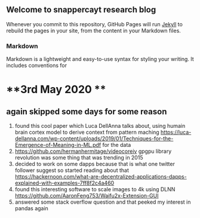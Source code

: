 ## Welcome to snappercayt research blog


Whenever you commit to this repository, GitHub Pages will run [Jekyll](https://jekyllrb.com/) to rebuild the pages in your site, from the content in your Markdown files.

### Markdown

Markdown is a lightweight and easy-to-use syntax for styling your writing. It includes conventions for

# **3rd May 2020 **
## again skipped some days for some reason 

1. found this cool paper which Luca DellAnna talks about, using humain brain cortex model to derive context 
from pattern maching https://luca-dellanna.com/wp-content/uploads/2019/01/Techniques-for-the-Emergence-of-Meaning-in-ML.pdf
for the data 
2. https://github.com/hermanhermitage/videocoreiv gpgpu library revolution was some thing that was trending in 2015
3. decided to work on some dapps because that is what one twitter follower suggest so started reading about that
https://hackernoon.com/what-are-decentralized-applications-dapps-explained-with-examples-7ff8f2c4a460
4. found this interesting software to scale images to 4k using DLNN https://github.com/AaronFeng753/Waifu2x-Extension-GUI
5. answered some stack overflow question and that peeked my interest in pandas again
